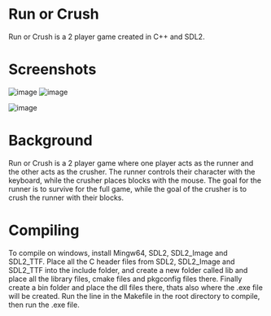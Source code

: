 # Run or Crush
Run or Crush is a 2 player game created in C++ and SDL2. 

# Screenshots
![image](https://github.com/abbas-PM/Run-or-Crush/assets/116516812/95d57739-a05d-42b6-aa70-068369be9313) ![image](https://github.com/abbas-PM/Run-or-Crush/assets/116516812/3017a3b7-03cd-413f-9bde-1f33e13140da)











![image](https://github.com/abbas-PM/Run-or-Crush/assets/116516812/38411f3e-c3b7-43e1-8903-5aacd12470df)

# Background
Run or Crush is a 2 player game where one player acts as the runner and the other acts as the crusher. The runner controls their
character with the keyboard, while the crusher places blocks with the mouse. The goal for the runner is to survive for the full game, 
while the goal of the crusher is to crush the runner with their blocks.

# Compiling
To compile on windows, install Mingw64, SDL2, SDL2_Image and SDL2_TTF. Place all the C header files from SDL2, SDL2_Image and SDL2_TTF into the include folder, 
and create a new folder called lib and place all the library files, cmake files and pkgconfig files there. Finally create a bin folder and place the dll files
there, thats also where the .exe file will be created. Run the line in the Makefile in the root directory to compile, then run the .exe file.






